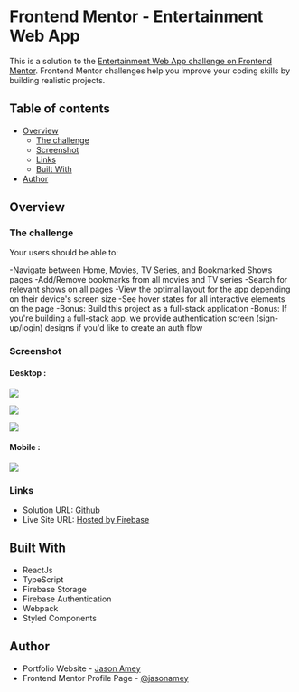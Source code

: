 # Frontend Mentor - Entertainment Web App

This is a solution to the [Entertainment Web App challenge on Frontend Mentor](https://www.frontendmentor.io/challenges/entertainment-web-app-J-UhgAW1X). Frontend Mentor challenges help you improve your coding skills by building realistic projects.

## Table of contents

- [Overview](#overview)
  - [The challenge](#the-challenge)
  - [Screenshot](#screenshot)
  - [Links](#links)
  - [Built With](#built-with)
- [Author](#author)

## Overview

### The challenge

Your users should be able to:

-Navigate between Home, Movies, TV Series, and Bookmarked Shows pages
-Add/Remove bookmarks from all movies and TV series
-Search for relevant shows on all pages
-View the optimal layout for the app depending on their device's screen size
-See hover states for all interactive elements on the page
-Bonus: Build this project as a full-stack application
-Bonus: If you're building a full-stack app, we provide authentication screen (sign-up/login) designs if you'd like to create an auth flow

### Screenshot

#### Desktop :

![](https://firebasestorage.googleapis.com/v0/b/entertainment-web-app-e9562.appspot.com/o/screenshots%2FScreen%20Shot%202022-06-08%20at%2011.44.23%20AM.png?alt=media&token=b61ee779-b9d7-4120-afea-f7cf6ae14095)

![](https://firebasestorage.googleapis.com/v0/b/entertainment-web-app-e9562.appspot.com/o/screenshots%2FScreen%20Shot%202022-06-09%20at%206.41.04%20PM.png?alt=media&token=3d306523-f2c0-44d1-9c6c-204dba76742c)

![](https://firebasestorage.googleapis.com/v0/b/entertainment-web-app-e9562.appspot.com/o/screenshots%2FScreen%20Shot%202022-06-09%20at%206.43.10%20PM.png?alt=media&token=437e4266-0c0f-470e-bdb6-065c9fba3047)

#### Mobile :

![](https://firebasestorage.googleapis.com/v0/b/entertainment-web-app-e9562.appspot.com/o/screenshots%2FJASON%20AMEY%20-%20Entertainment%20Web%20App.jpg?alt=media&token=dc2b7390-52ff-4046-9189-00ed616fecfb)

### Links

- Solution URL: [Github](https://github.com/jasonamey/entertianment-web-app)
- Live Site URL: [Hosted by Firebase](https://entertainment-web-app-e9562.web.app/login)

## Built With

- ReactJs
- TypeScript
- Firebase Storage
- Firebase Authentication
- Webpack
- Styled Components

## Author

- Portfolio Website - [Jason Amey](https://www.jasonamey.com)
- Frontend Mentor Profile Page - [@jasonamey](https://www.frontendmentor.io/profile/jasonamey)
